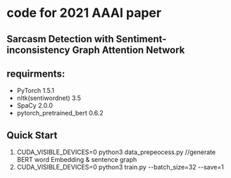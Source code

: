 # code for 2021 AAAI paper
## Sarcasm Detection with Sentiment-inconsistency Graph Attention Network
## requirments:
+ PyTorch 1.5.1
+ nltk(sentiwordnet) 3.5
+ SpaCy 2.0.0
+ pytorch_pretrained_bert 0.6.2

## Quick Start
1. CUDA_VISIBLE_DEVICES=0 python3 data_prepeocess.py //generate BERT word Embedding & sentence graph
2. CUDA_VISIBLE_DEVICES=0 python3 train.py --batch_size=32 --save=1